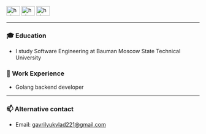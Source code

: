 [<img height="25px" width="35px" alt="hahaclassic | gmail" src="https://cdn.simpleicons.org/gmail/99CEE0" />](mailto:gavrilyukvlad221@gmail.com)
[<img height="25px" width="35px" alt="hahaclassic | telegram" src="https://cdn.simpleicons.org/telegram/99CEE0" />](https://t.me/wflyyyy) 
[<img height="25px" width="35px" alt="hahaclassic | leetcode" src="https://cdn.simpleicons.org/leetcode/99CEE0" />](https://leetcode.com/haha_classic/)

---

### 🎓 Education
- I study Software Engineering at Bauman Moscow State Technical University

### 💼 Work Experience
- Golang backend developer

---
### 📫 Alternative contact
- Email: [gavrilyukvlad221@gmail.com](mailto:gavrilyukvlad221@gmail.com)
